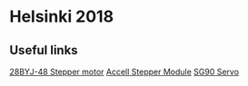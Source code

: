# Helsinki 2018

## Useful links

[28BYJ-48 Stepper motor](http://42bots.com/tutorials/28byj-48-stepper-motor-with-uln2003-driver-and-arduino-uno/)
[Accell Stepper Module](http://www.airspayce.com/mikem/arduino/AccelStepper/index.html)
[SG90 Servo](http://akizukidenshi.com/download/ds/towerpro/SG90.pdf)

